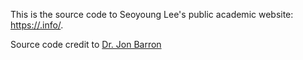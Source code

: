 This is the source code to Seoyoung Lee's public academic website: [https://.info/](https://seoyoung1215.github.io/).


Source code credit to <a href="https://jonbarron.info/" target="_blank">Dr. Jon Barron </a>
